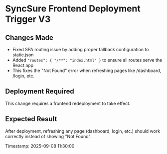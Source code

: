 # SyncSure Frontend Deployment Trigger V3

## Changes Made
- Fixed SPA routing issue by adding proper fallback configuration to static.json
- Added `"routes": { "/**": "index.html" }` to ensure all routes serve the React app
- This fixes the "Not Found" error when refreshing pages like /dashboard, /login, etc.

## Deployment Required
This change requires a frontend redeployment to take effect.

## Expected Result
After deployment, refreshing any page (dashboard, login, etc.) should work correctly instead of showing "Not Found".

Timestamp: 2025-09-08 11:30:00

